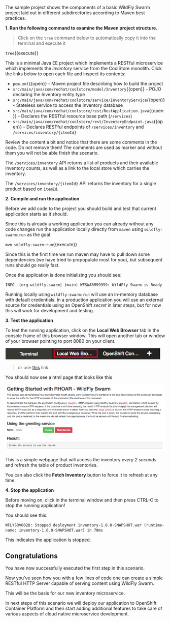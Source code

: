The sample project shows the components of a basic WildFly Swarm project laid out in different
subdirectories according to Maven best practices.

**1. Run the following command to examine the Maven project structure.**

> Click on the `tree` command below to automatically copy it into the terminal and execute it

``tree``{{execute}}

This is a minimal Java EE project which implements a RESTful microservice which implements the _inventory_ service
from the CoolStore monolith. Click the links below to open each file and inspect its contents:

* `pom.xml`{{open}} - Maven project file describing how to build the project
* `src/main/java/com/redhat/coolstore/model/Inventory`{{open}} -  POJO declaring the Inventory entity type
* `src/main/java/com/redhat/coolstore/service/InventoryService`{{open}} - Stateless service to access the Inventory database
* `src/main/java/com/redhat/coolstore/rest/RestApplication.java`{{open}} - Declares the RESTful resource base path (`/services`)
* `src/main/java/com/redhat/coolstore/rest/InventoryEndpoint.java`{{open}} - Declares RESTful endpoints of `/services/inventory` and `/services/inventory/{itemId}`

Review the content a bit and notice that there are some comments in the code. Do not remove them! The comments are used as marker and without them you will not be able finish the scenario.

The `/services/inventory` API returns a list of products and their available inventory counts, as well as a link to the local
store which carries the inventory.

The `/services/inventory/{itemId}` API returns the inventory for a single product based on `itemId`.

**2. Compile and run the application**

Before we add code to the project you should build and test that current application starts as it should. 

Since this is already a working application you can already without any code changes run the application locally directly from `maven` using `wildfly-swarm:run` as the goal

`mvn wildfly-swarm:run`{{execute}}

Since this is the first time we run maven may have to pull down some dependencies (we have tried to prepopulate most for you), but subsequent runs should go really fast.

Once the application is done initializing you should see:

```console
INFO  [org.wildfly.swarm] (main) WFSWARM99999: WildFly Swarm is Ready
```

Running locally using `wildfly-swarm:run` will use an in-memory database with default credentials. In a production application you
will use an external source for credentials using an OpenShift _secret_ in later steps, but for now this will work for development and
testing.

**3. Test the application**

To test the running application, click on the **Local Web Browser** tab in the console frame of this browser window. This will open another tab or window of your browser pointing to port 8080 on your client.

![Local Web Browser Tab](../../assets/mono-to-micro-part-1/web-browser-tab.png)

> or use [this](https://[[HOST_SUBDOMAIN]]-8080-[[KATACODA_HOST]].environments.katacoda.com/) link.

You should now see a html page that looks like this

![App](../../assets/mono-to-micro-part-1/app.png)

This is a simple webpage that will access the inventory *every 2 seconds* and refresh the table of product inventories.

You can also click the **Fetch Inventory** button to force it to refresh at any time.

**4. Stop the application**

Before moving on, click in the terminal window and then press CTRL-C to stop the running application!

You should see this:

```console
WFLYSRV0028: Stopped deployment inventory-1.0.0-SNAPSHOT.war (runtime-name: inventory-1.0.0-SNAPSHOT.war) in 70ms
```

This indicates the application is stopped.

## Congratulations

You have now successfully executed the first step in this scenario. 

Now you've seen how you with a few lines of code one can create a simple RESTful HTTP Server capable of serving content using WildFly Swarm.

This will be the basis for our new inventory microservice.

In next steps of this scenario we will deploy our application to OpenShift Container Platform and then start
adding additional features to take care of various aspects of cloud native microservice development.
